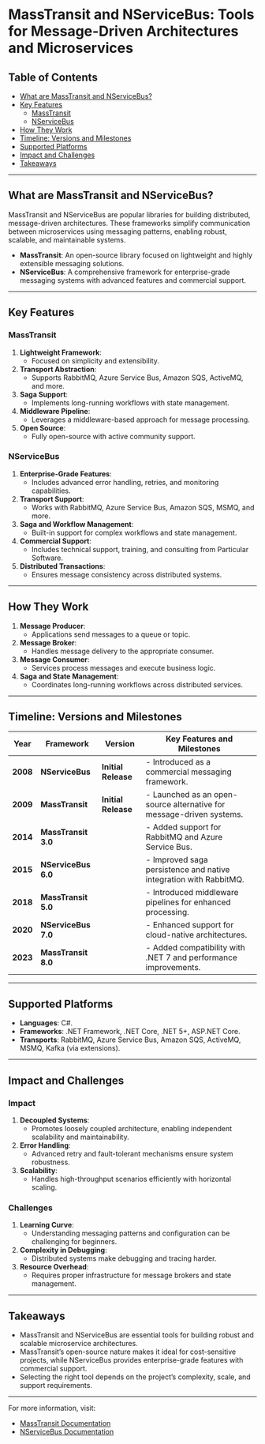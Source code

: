 # MassTransit and NServiceBus: Tools for Message-Driven Architectures and Microservices

## Table of Contents

- [What are MassTransit and NServiceBus?](#what-are-masstransit-and-nservicebus)
- [Key Features](#key-features)
  - [MassTransit](#masstransit)
  - [NServiceBus](#nservicebus)
- [How They Work](#how-they-work)
- [Timeline: Versions and Milestones](#timeline-versions-and-milestones)
- [Supported Platforms](#supported-platforms)
- [Impact and Challenges](#impact-and-challenges)
- [Takeaways](#takeaways)

---

## What are MassTransit and NServiceBus?

MassTransit and NServiceBus are popular libraries for building distributed, message-driven architectures. These frameworks simplify communication between microservices using messaging patterns, enabling robust, scalable, and maintainable systems.

- **MassTransit**: An open-source library focused on lightweight and highly extensible messaging solutions.
- **NServiceBus**: A comprehensive framework for enterprise-grade messaging systems with advanced features and commercial support.

---

## Key Features

### **MassTransit**
1. **Lightweight Framework**:
   - Focused on simplicity and extensibility.
2. **Transport Abstraction**:
   - Supports RabbitMQ, Azure Service Bus, Amazon SQS, ActiveMQ, and more.
3. **Saga Support**:
   - Implements long-running workflows with state management.
4. **Middleware Pipeline**:
   - Leverages a middleware-based approach for message processing.
5. **Open Source**:
   - Fully open-source with active community support.

### **NServiceBus**
1. **Enterprise-Grade Features**:
   - Includes advanced error handling, retries, and monitoring capabilities.
2. **Transport Support**:
   - Works with RabbitMQ, Azure Service Bus, Amazon SQS, MSMQ, and more.
3. **Saga and Workflow Management**:
   - Built-in support for complex workflows and state management.
4. **Commercial Support**:
   - Includes technical support, training, and consulting from Particular Software.
5. **Distributed Transactions**:
   - Ensures message consistency across distributed systems.

---

## How They Work

1. **Message Producer**:
   - Applications send messages to a queue or topic.
2. **Message Broker**:
   - Handles message delivery to the appropriate consumer.
3. **Message Consumer**:
   - Services process messages and execute business logic.
4. **Saga and State Management**:
   - Coordinates long-running workflows across distributed services.

---

## Timeline: Versions and Milestones

| **Year** | **Framework**      | **Version**        | **Key Features and Milestones**                                  |
|----------|--------------------|--------------------|------------------------------------------------------------------|
| **2008** | **NServiceBus**    | **Initial Release**| - Introduced as a commercial messaging framework.               |
| **2009** | **MassTransit**    | **Initial Release**| - Launched as an open-source alternative for message-driven systems. |
| **2014** | **MassTransit 3.0**|                    | - Added support for RabbitMQ and Azure Service Bus.             |
| **2015** | **NServiceBus 6.0**|                    | - Improved saga persistence and native integration with RabbitMQ.|
| **2018** | **MassTransit 5.0**|                    | - Introduced middleware pipelines for enhanced processing.       |
| **2020** | **NServiceBus 7.0**|                    | - Enhanced support for cloud-native architectures.              |
| **2023** | **MassTransit 8.0**|                    | - Added compatibility with .NET 7 and performance improvements.  |

---

## Supported Platforms

- **Languages**: C#.
- **Frameworks**: .NET Framework, .NET Core, .NET 5+, ASP.NET Core.
- **Transports**: RabbitMQ, Azure Service Bus, Amazon SQS, ActiveMQ, MSMQ, Kafka (via extensions).

---

## Impact and Challenges

### **Impact**
1. **Decoupled Systems**:
   - Promotes loosely coupled architecture, enabling independent scalability and maintainability.
2. **Error Handling**:
   - Advanced retry and fault-tolerant mechanisms ensure system robustness.
3. **Scalability**:
   - Handles high-throughput scenarios efficiently with horizontal scaling.

### **Challenges**
1. **Learning Curve**:
   - Understanding messaging patterns and configuration can be challenging for beginners.
2. **Complexity in Debugging**:
   - Distributed systems make debugging and tracing harder.
3. **Resource Overhead**:
   - Requires proper infrastructure for message brokers and state management.

---

## Takeaways

- MassTransit and NServiceBus are essential tools for building robust and scalable microservice architectures.
- MassTransit’s open-source nature makes it ideal for cost-sensitive projects, while NServiceBus provides enterprise-grade features with commercial support.
- Selecting the right tool depends on the project’s complexity, scale, and support requirements.

---

For more information, visit:
- [MassTransit Documentation](https://masstransit.io/)
- [NServiceBus Documentation](https://particular.net/nservicebus)
